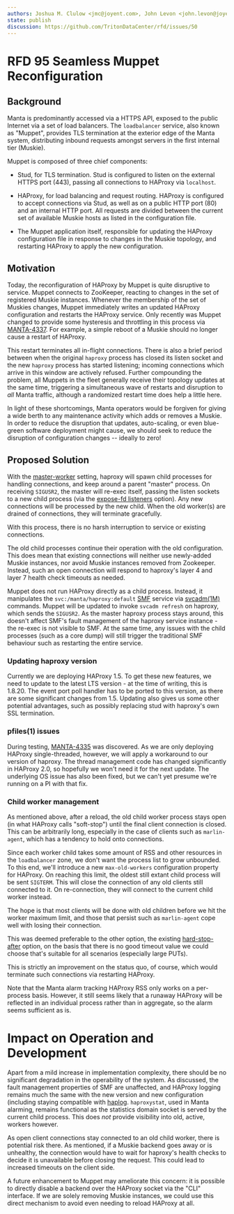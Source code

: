 ```yaml
---
authors: Joshua M. Clulow <jmc@joyent.com>, John Levon <john.levon@joyent.com>
state: publish
discussion: https://github.com/TritonDataCenter/rfd/issues/50
---
```


<!--
    This Source Code Form is subject to the terms of the Mozilla Public
    License, v. 2.0. If a copy of the MPL was not distributed with this
    file, You can obtain one at http://mozilla.org/MPL/2.0/.
-->

<!--
    Copyright 2019, Joyent, Inc.
-->

# RFD 95 Seamless Muppet Reconfiguration

## Background

Manta is predominantly accessed via a HTTPS API, exposed to the public Internet
via a set of load balancers.  The `loadbalancer` service, also known as "Muppet",
provides TLS termination at the exterior edge of the Manta system, distributing
inbound requests amongst servers in the first internal tier (Muskie).

Muppet is composed of three chief components:

* Stud, for TLS termination.  Stud is configured to listen on the external
  HTTPS port (443), passing all connections to HAProxy via `localhost`.

* HAProxy, for load balancing and request routing.  HAProxy is configured
  to accept connections via Stud, as well as on a public HTTP port (80) and
  an internal HTTP port.  All requests are divided between the current set
  of available Muskie hosts as listed in the configuration file.

* The Muppet application itself, responsible for updating the HAProxy
  configuration file in response to changes in the Muskie topology, and
  restarting HAProxy to apply the new configuration.

## Motivation

Today, the reconfiguration of HAProxy by Muppet is quite disruptive to service.
Muppet connects to ZooKeeper, reacting to changes in the set of registered
Muskie instances.  Whenever the membership of the set of Muskies changes,
Muppet immediately writes an updated HAProxy configuration and restarts the
HAProxy service. Only recently was Muppet changed to provide some hysteresis
and throttling in this process via [MANTA-4337](https://mnx.atlassian.net/browse/MANTA-4337).
For example, a simple reboot of a Muskie should no longer cause a restart of HAProxy.

This restart terminates all in-flight connections.  There is also a brief
period between when the original `haproxy` process has closed its listen socket
and the new `haproxy` process has started listening; incoming connections which
arrive in this window are actively refused.  Further compounding the problem,
all Muppets in the fleet generally receive their topology updates at the same
time, triggering a simultaneous wave of restarts and disruption to _all_ Manta
traffic, although a randomized restart time does help a little here.

In light of these shortcomings, Manta operators would be forgiven for giving a
wide berth to any maintenance activity which adds or removes a Muskie.  In
order to reduce the disruption that updates, auto-scaling, or even blue-green
software deployment might cause, we should seek to reduce the disruption of
configuration changes -- ideally to zero!

## Proposed Solution

With the [master-worker](https://cbonte.github.io/haproxy-dconv/1.8/configuration.html#3.1-master-worker) setting, haproxy will spawn child processes for handling connections, and keep around a parent "master" process.
On receiving `SIGUSR2`, the master will re-exec itself, passing the listen sockets
to a new child process (via the [expose-fd listeners](https://cbonte.github.io/haproxy-dconv/1.8/configuration.html#5.1-expose-fd%20listeners) option). Any new connections will be processed by the new child.
When the old worker(s) are drained of connections, they will terminate gracefully.

With this process, there is no harsh interruption to service or existing connections.

The old child processes continue their operation with the old configuration. This does
mean that existing connections will neither use newly-added Muskie instances, nor avoid
Muskie instances removed from Zookeeper. Instead, such an open connection will respond
to haproxy's layer 4 and layer 7 health check timeouts as needed.

Muppet does not run HAProxy directly as a child process.  Instead, it
manipulates the `svc:/manta/haproxy:default` [SMF][smf] service via
[svcadm(1M)][svcadm] commands. Muppet will be updated to invoke `svcadm refresh`
on haproxy, which sends the `SIGUSR2`. As the master haproxy process stays
around, this doesn't affect SMF's fault management of the haproxy service
instance - the re-exec is not visible to SMF. At the same time, any issues
with the child processes (such as a core dump) will still trigger the traditional
SMF behaviour such as restarting the entire service.

### Updating haproxy version

Currently we are deploying HAProxy 1.5. To get these new features, we need to update
to the latest LTS version - at the time of writing, this is 1.8.20. The event port
poll handler has to be ported to this version, as there are some significant changes
from 1.5. Updating also gives us some other potential advantages, such as possibly
replacing stud with haproxy's own SSL termination.

### pfiles(1) issues

During testing, [MANTA-4335](https://smartos.org/bugview/MANTA-4335) was discovered. As
we are only deploying HAProxy single-threaded, however, we will apply a workaround to
our version of haproxy. The thread management code has changed significantly in HAProxy 2.0,
so hopefully we won't need it for the next update. The underlying OS issue has also
been fixed, but we can't yet presume we're running on a PI with that fix.

### Child worker management

As mentioned above, after a reload, the old child worker process stays open (in what
HAProxy calls "soft-stop") until the final client connection is closed. This can be
arbitrarily long, especially in the case of clients such as `marlin-agent`, which has
a tendency to hold onto connections.

Since each worker child takes some amount of RSS and other resources in the `loadbalancer`
zone, we don't want the process list to grow unbounded. To this end, we'll introduce a
new `max-old-workers` configuration property for HAProxy. On reaching this limit, the
oldest still extant child process will be sent `SIGTERM`. This will close the connection
of any old clients still connected to it. On re-connection, they will connect to the
current child worker instead.

The hope is that most clients will be done with old children before we hit the worker
maximum limit, and those that persist such as `marlin-agent` cope well with losing
their connection.

This was deemed preferable to the other option, the existing [hard-stop-after](https://cbonte.github.io/haproxy-dconv/1.8/configuration.html#hard-stop-after) option, on the basis that there is no
good timeout value we could choose that's suitable for all scenarios (especially large PUTs).

This is strictly an improvement on the status quo, of course, which would terminate
such connections via restarting HAProxy.

Note that the Manta alarm tracking HAProxy RSS only works on a per-process basis. However,
it still seems likely that a runaway HAProxy will be reflected in an individual process
rather than in aggregate, so the alarm seems sufficient as is.

# Impact on Operation and Development

Apart from a mild increase in implementation complexity, there should be no
significant degradation in the operability of the system.  As discussed, the fault management
properties of SMF are unaffected, and HAProxy logging remains much the same with
the new version and new configuration (including staying compatible with [haplog](https://github.com/TritonDataCenter/node-haproxy-log). `haproxystat`, used in Manta alarming, remains functional as
the statistics domain socket is served by the current child process. This does *not*
provide visibility into old, active, workers however.

As open client connections stay connected to an old child worker, there is potential
risk there. As mentioned, if a Muskie backend goes away or is unhealthy, the connection
would have to wait for haproxy's health checks to decide it is unavailable before
closing the request. This could lead to increased timeouts on the client side.

A future enhancement to Muppet may ameliorate this concern: it is possible to directly
disable a backend over the HAProxy socket via the "CLI" interface. If we are solely
removing Muskie instances, we could use this direct mechanism to avoid even needing to
reload HAProxy at all.

[bind]: https://illumos.org/man/3SOCKET/bind
[listen]: https://illumos.org/man/3SOCKET/listen
[accept]: https://illumos.org/man/3SOCKET/accept
[smf]: https://illumos.org/man/5/smf
[svcadm]: https://illumos.org/man/1M/svcadm
[sdcnics]: https://eng.joyent.com/mdata/datadict.html#sdcnics
